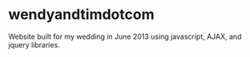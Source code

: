 
wendyandtimdotcom
=================
Website built for my wedding in June 2013 using javascript, AJAX, and jquery libraries.

